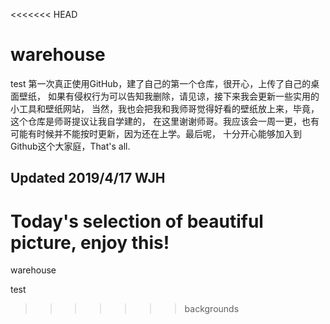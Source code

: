 <<<<<<< HEAD
# warehouse
test
第一次真正使用GitHub，建了自己的第一个仓库，很开心，上传了自己的桌面壁纸，
如果有侵权行为可以告知我删除，请见谅，接下来我会更新一些实用的小工具和壁纸网站，
当然，我也会把我和我师哥觉得好看的壁纸放上来，毕竟，这个仓库是师哥提议让我自学建的，
在这里谢谢师哥。我应该会一周一更，也有可能有时候并不能按时更新，因为还在上学。最后呢，
十分开心能够加入到Github这个大家庭，That's all.

## Updated 2019/4/17 WJH
Today's selection of beautiful picture, enjoy this!
=======
warehouse

test
>>>>>>> backgrounds
